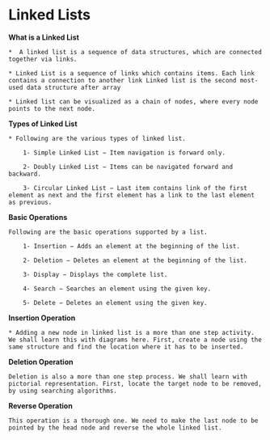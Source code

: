 # Linked Lists


**What is a Linked List**

    *  A linked list is a sequence of data structures, which are connected together via links.

    * Linked List is a sequence of links which contains items. Each link contains a connection to another link Linked list is the second most-used data structure after array

    * Linked list can be visualized as a chain of nodes, where every node points to the next node.

**Types of Linked List**

    * Following are the various types of linked list.

        1- Simple Linked List − Item navigation is forward only.

        2- Doubly Linked List − Items can be navigated forward and backward.

        3- Circular Linked List − Last item contains link of the first element as next and the first element has a link to the last element as previous.


**Basic Operations**


    Following are the basic operations supported by a list.

        1- Insertion − Adds an element at the beginning of the list.

        2- Deletion − Deletes an element at the beginning of the list.

        3- Display − Displays the complete list.

        4- Search − Searches an element using the given key.

        5- Delete − Deletes an element using the given key.

**Insertion Operation**

    * Adding a new node in linked list is a more than one step activity. We shall learn this with diagrams here. First, create a node using the same structure and find the location where it has to be inserted.


**Deletion Operation**

    Deletion is also a more than one step process. We shall learn with pictorial representation. First, locate the target node to be removed, by using searching algorithms.


**Reverse Operation**

    This operation is a thorough one. We need to make the last node to be pointed by the head node and reverse the whole linked list.




